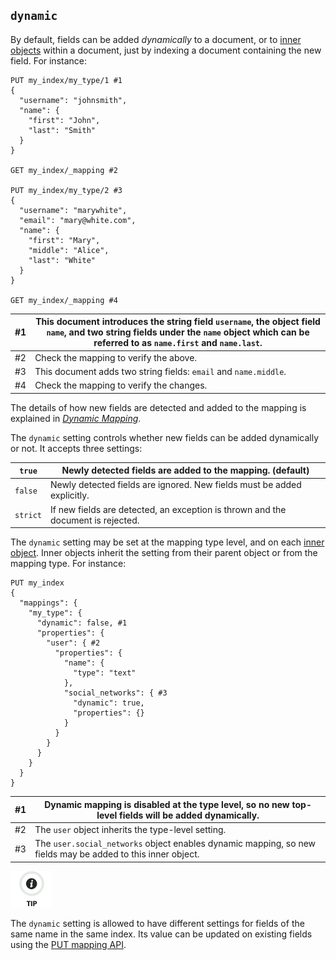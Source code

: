 ## `dynamic`

By default, fields can be added _dynamically_ to a document, or to [inner objects](object.html) within a document, just by indexing a document containing the new field. For instance:
    
    
    PUT my_index/my_type/1 #1
    {
      "username": "johnsmith",
      "name": {
        "first": "John",
        "last": "Smith"
      }
    }
    
    GET my_index/_mapping #2
    
    PUT my_index/my_type/2 #3
    {
      "username": "marywhite",
      "email": "mary@white.com",
      "name": {
        "first": "Mary",
        "middle": "Alice",
        "last": "White"
      }
    }
    
    GET my_index/_mapping #4

#1| This document introduces the string field `username`, the object field `name`, and two string fields under the `name` object which can be referred to as `name.first` and `name.last`.     
---|---    
#2| Check the mapping to verify the above.     
#3| This document adds two string fields: `email` and `name.middle`.     
#4| Check the mapping to verify the changes.   
  
The details of how new fields are detected and added to the mapping is explained in [_Dynamic Mapping_](dynamic-mapping.html).

The `dynamic` setting controls whether new fields can be added dynamically or not. It accepts three settings:

`true`| Newly detected fields are added to the mapping. (default)     
---|---    
`false`| Newly detected fields are ignored. New fields must be added explicitly.     
`strict`| If new fields are detected, an exception is thrown and the document is rejected.   
  
The `dynamic` setting may be set at the mapping type level, and on each [inner object](object.html). Inner objects inherit the setting from their parent object or from the mapping type. For instance:
    
    
    PUT my_index
    {
      "mappings": {
        "my_type": {
          "dynamic": false, #1
          "properties": {
            "user": { #2
              "properties": {
                "name": {
                  "type": "text"
                },
                "social_networks": { #3
                  "dynamic": true,
                  "properties": {}
                }
              }
            }
          }
        }
      }
    }

#1| Dynamic mapping is disabled at the type level, so no new top-level fields will be added dynamically.     
---|---    
#2| The `user` object inherits the type-level setting.     
#3| The `user.social_networks` object enables dynamic mapping, so new fields may be added to this inner object.   
  
![Tip](images/icons/tip.png)

The `dynamic` setting is allowed to have different settings for fields of the same name in the same index. Its value can be updated on existing fields using the [PUT mapping API](indices-put-mapping.html).

